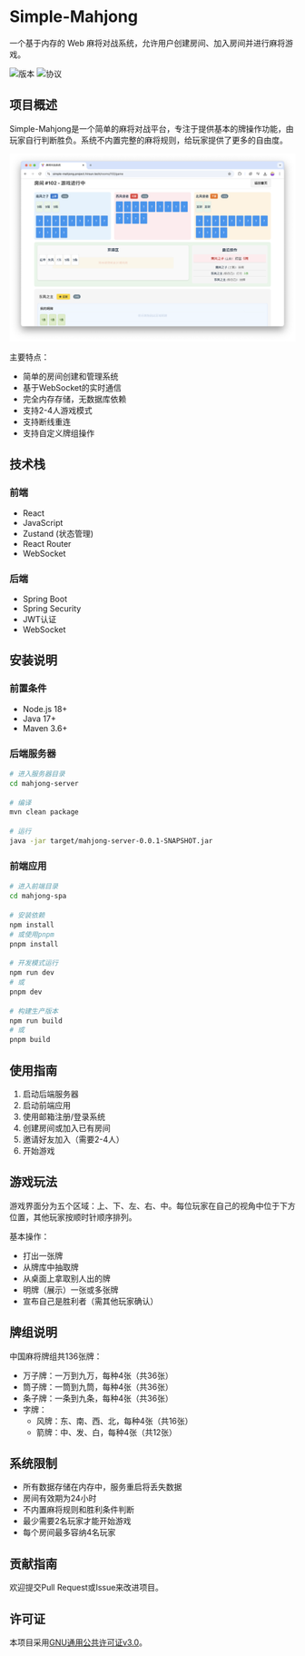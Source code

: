 # Simple-Mahjong

一个基于内存的 Web 麻将对战系统，允许用户创建房间、加入房间并进行麻将游戏。

![版本](https://img.shields.io/badge/版本-0.1.0-blue)
![协议](https://img.shields.io/badge/协议-GPL--3.0-green)

## 项目概述

Simple-Mahjong是一个简单的麻将对战平台，专注于提供基本的牌操作功能，由玩家自行判断胜负。系统不内置完整的麻将规则，给玩家提供了更多的自由度。

![cover](https://github.com/guomaimang/Simple-Mahjong/blob/main/cover.png)

主要特点：
- 简单的房间创建和管理系统
- 基于WebSocket的实时通信
- 完全内存存储，无数据库依赖
- 支持2-4人游戏模式
- 支持断线重连
- 支持自定义牌组操作

## 技术栈

### 前端
- React
- JavaScript
- Zustand (状态管理)
- React Router
- WebSocket

### 后端
- Spring Boot
- Spring Security
- JWT认证
- WebSocket

## 安装说明

### 前置条件
- Node.js 18+
- Java 17+
- Maven 3.6+

### 后端服务器

```bash
# 进入服务器目录
cd mahjong-server

# 编译
mvn clean package

# 运行
java -jar target/mahjong-server-0.0.1-SNAPSHOT.jar
```

### 前端应用

```bash
# 进入前端目录
cd mahjong-spa

# 安装依赖
npm install
# 或使用pnpm
pnpm install

# 开发模式运行
npm run dev
# 或
pnpm dev

# 构建生产版本
npm run build
# 或
pnpm build
```

## 使用指南

1. 启动后端服务器
2. 启动前端应用
3. 使用邮箱注册/登录系统
4. 创建房间或加入已有房间
5. 邀请好友加入（需要2-4人）
6. 开始游戏

## 游戏玩法

游戏界面分为五个区域：上、下、左、右、中。每位玩家在自己的视角中位于下方位置，其他玩家按顺时针顺序排列。

基本操作：
- 打出一张牌
- 从牌库中抽取牌
- 从桌面上拿取别人出的牌
- 明牌（展示）一张或多张牌
- 宣布自己是胜利者（需其他玩家确认）

## 牌组说明

中国麻将牌组共136张牌：
- 万子牌：一万到九万，每种4张（共36张）
- 筒子牌：一筒到九筒，每种4张（共36张）
- 条子牌：一条到九条，每种4张（共36张）
- 字牌：
  - 风牌：东、南、西、北，每种4张（共16张）
  - 箭牌：中、发、白，每种4张（共12张）

## 系统限制

- 所有数据存储在内存中，服务重启将丢失数据
- 房间有效期为24小时
- 不内置麻将规则和胜利条件判断
- 最少需要2名玩家才能开始游戏
- 每个房间最多容纳4名玩家

## 贡献指南

欢迎提交Pull Request或Issue来改进项目。

## 许可证

本项目采用[GNU通用公共许可证v3.0](LICENSE)。
